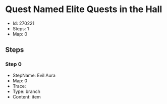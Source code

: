 # Quest Named Elite Quests in the Hall

- Id: 270221
- Steps: 1
- Map: 0

## Steps

### Step 0
- StepName:  Evil Aura
- Map:  0
- Trace:  
- Type:  branch
- Content:  item


